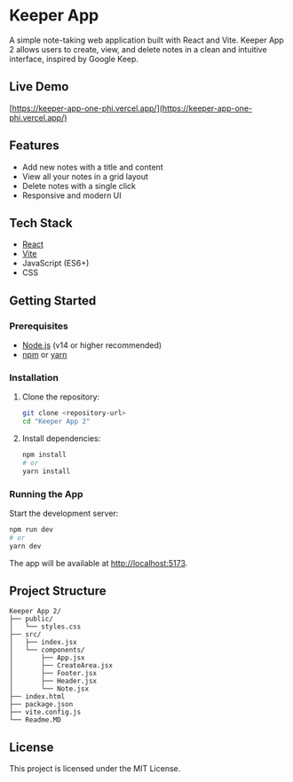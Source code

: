 # Keeper App 

A simple note-taking web application built with React and Vite. Keeper App 2 allows users to create, view, and delete notes in a clean and intuitive interface, inspired by Google Keep.

## Live Demo
[https://keeper-app-one-phi.vercel.app/](https://keeper-app-one-phi.vercel.app/)

## Features
- Add new notes with a title and content
- View all your notes in a grid layout
- Delete notes with a single click
- Responsive and modern UI

## Tech Stack
- [React](https://react.dev/)
- [Vite](https://vitejs.dev/)
- JavaScript (ES6+)
- CSS

## Getting Started

### Prerequisites
- [Node.js](https://nodejs.org/) (v14 or higher recommended)
- [npm](https://www.npmjs.com/) or [yarn](https://yarnpkg.com/)

### Installation
1. Clone the repository:
   ```sh
   git clone <repository-url>
   cd "Keeper App 2"
   ```
2. Install dependencies:
   ```sh
   npm install
   # or
   yarn install
   ```

### Running the App
Start the development server:
```sh
npm run dev
# or
yarn dev
```

The app will be available at [http://localhost:5173](http://localhost:5173).

## Project Structure
```
Keeper App 2/
├── public/
│   └── styles.css
├── src/
│   ├── index.jsx
│   └── components/
│       ├── App.jsx
│       ├── CreateArea.jsx
│       ├── Footer.jsx
│       ├── Header.jsx
│       └── Note.jsx
├── index.html
├── package.json
├── vite.config.js
└── Readme.MD
```

## License
This project is licensed under the MIT License.
